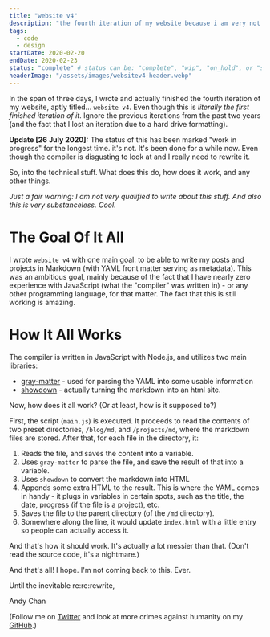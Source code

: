 ```yaml
---
title: "website v4"
description: "the fourth iteration of my website because i am very not good at this"
tags:	
  - code
  - design
startDate: 2020-02-20
endDate: 2020-02-23
status: "complete" # status can be: "complete", "wip", "on_hold", or "scrapped"
headerImage: "/assets/images/websitev4-header.webp"
---
```

In the span of three days, I wrote and actually finished the fourth iteration of my website, aptly titled... `website v4`. Even though this is *literally the first finished iteration of it*. Ignore the previous iterations from the past two years (and the fact that I lost an iteration due to a hard drive formatting).

**Update [26 July 2020]:** The status of this has been marked "work in progress" for the longest time. it's not. It's been done for a while now. Even though the compiler is disgusting to look at and I really need to rewrite it.

So, into the technical stuff. What does this do, how does it work, and any other things.

*Just a fair warning: I am not very qualified to write about this stuff. And also this is very substanceless. Cool.*

# The Goal Of It All

I wrote `website v4` with one main goal: to be able to write my posts and projects in Markdown (with YAML front matter serving as metadata). This was an ambitious goal, mainly because of the fact that I have nearly zero experience with JavaScript (what the "compiler" was written in) - or any other programming language, for that matter. The fact that this is still working is amazing.

# How It All Works

The compiler is written in JavaScript with Node.js, and utilizes two main libraries:

- [gray-matter](https://www.npmjs.com/package/gray-matter) - used for parsing the YAML into some usable information
- [showdown](https://www.npmjs.com/package/showdown) - actually turning the markdown into an html site.

Now, how does it all work? (Or at least, how is it supposed to?)

First, the script (`main.js`) is executed. It proceeds to read the contents of two preset directories, `/blog/md`, and `/projects/md`, where the markdown files are stored. After that, for each file in the directory, it:

1. Reads the file, and saves the content into a variable.
2. Uses `gray-matter` to parse the file, and save the result of that into a variable.
3. Uses `showdown` to convert the markdown into HTML
4. Appends some extra HTML to the result. This is where the YAML comes in handy - it plugs in variables in certain spots, such as the title, the date, progress (if the file is a project), etc.
5. Saves the file to the parent directory (of the `/md` directory). 
6. Somewhere along the line, it would update `index.html` with a little entry so people can actually access it.

And that's how it should work. It's actually a lot messier than that. (Don't read the source code, it's a nightmare.)



And that's all! I hope. I'm not coming back to this. Ever.



Until the inevitable re:re:rewrite,

Andy Chan



(Follow me on [Twitter](https://twitter.com/12bz_trenchcoat) and look at more crimes against humanity on my [GitHub](https://github.com/andythepie).)
